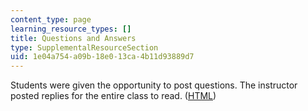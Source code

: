 ```yaml
---
content_type: page
learning_resource_types: []
title: Questions and Answers
type: SupplementalResourceSection
uid: 1e04a754-a09b-18e0-13ca-4b11d93889d7
---
```


Students were given the opportunity to post questions. The instructor posted replies for the entire class to read. ([HTML](/ans7870/resources/farjoun/qa.html))